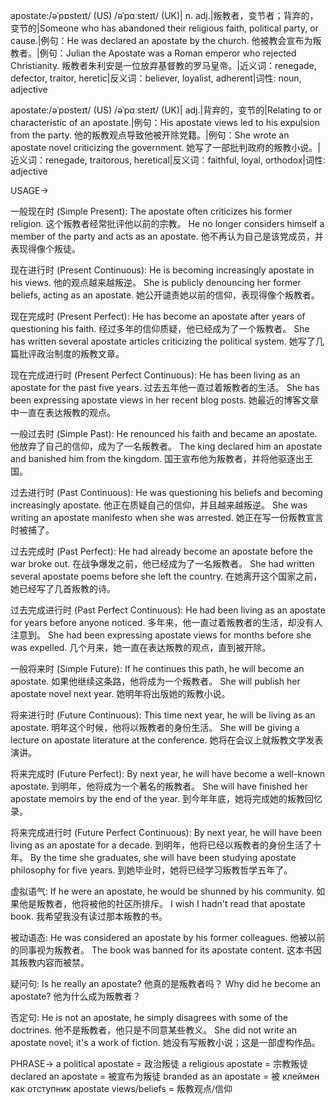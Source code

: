 apostate:/əˈpɒsteɪt/ (US) /əˈpɑːsteɪt/ (UK)| n. adj.|叛教者，变节者；背弃的，变节的|Someone who has abandoned their religious faith, political party, or cause.|例句：He was declared an apostate by the church. 他被教会宣布为叛教者。|例句：Julian the Apostate was a Roman emperor who rejected Christianity.  叛教者朱利安是一位放弃基督教的罗马皇帝。|近义词：renegade, defector, traitor, heretic|反义词：believer, loyalist, adherent|词性: noun, adjective

apostate:/əˈpɒsteɪt/ (US) /əˈpɑːsteɪt/ (UK)| adj.|背弃的，变节的|Relating to or characteristic of an apostate.|例句：His apostate views led to his expulsion from the party. 他的叛教观点导致他被开除党籍。|例句：She wrote an apostate novel criticizing the government. 她写了一部批判政府的叛教小说。|近义词：renegade, traitorous, heretical|反义词：faithful, loyal, orthodox|词性: adjective


USAGE->

一般现在时 (Simple Present):
The apostate often criticizes his former religion.  这个叛教者经常批评他以前的宗教。
He no longer considers himself a member of the party and acts as an apostate. 他不再认为自己是该党成员，并表现得像个叛徒。

现在进行时 (Present Continuous):
He is becoming increasingly apostate in his views. 他的观点越来越叛逆。
She is publicly denouncing her former beliefs, acting as an apostate. 她公开谴责她以前的信仰，表现得像个叛教者。

现在完成时 (Present Perfect):
He has become an apostate after years of questioning his faith. 经过多年的信仰质疑，他已经成为了一个叛教者。
She has written several apostate articles criticizing the political system. 她写了几篇批评政治制度的叛教文章。

现在完成进行时 (Present Perfect Continuous):
He has been living as an apostate for the past five years.  过去五年他一直过着叛教者的生活。
She has been expressing apostate views in her recent blog posts.  她最近的博客文章中一直在表达叛教的观点。

一般过去时 (Simple Past):
He renounced his faith and became an apostate. 他放弃了自己的信仰，成为了一名叛教者。
The king declared him an apostate and banished him from the kingdom. 国王宣布他为叛教者，并将他驱逐出王国。

过去进行时 (Past Continuous):
He was questioning his beliefs and becoming increasingly apostate. 他正在质疑自己的信仰，并且越来越叛逆。
She was writing an apostate manifesto when she was arrested. 她正在写一份叛教宣言时被捕了。

过去完成时 (Past Perfect):
He had already become an apostate before the war broke out. 在战争爆发之前，他已经成为了一名叛教者。
She had written several apostate poems before she left the country. 在她离开这个国家之前，她已经写了几首叛教的诗。


过去完成进行时 (Past Perfect Continuous):
He had been living as an apostate for years before anyone noticed. 多年来，他一直过着叛教者的生活，却没有人注意到。
She had been expressing apostate views for months before she was expelled.  几个月来，她一直在表达叛教的观点，直到被开除。


一般将来时 (Simple Future):
If he continues this path, he will become an apostate. 如果他继续这条路，他将成为一个叛教者。
She will publish her apostate novel next year. 她明年将出版她的叛教小说。

将来进行时 (Future Continuous):
This time next year, he will be living as an apostate. 明年这个时候，他将以叛教者的身份生活。
She will be giving a lecture on apostate literature at the conference. 她将在会议上就叛教文学发表演讲。


将来完成时 (Future Perfect):
By next year, he will have become a well-known apostate. 到明年，他将成为一个著名的叛教者。
She will have finished her apostate memoirs by the end of the year. 到今年年底，她将完成她的叛教回忆录。


将来完成进行时 (Future Perfect Continuous):
By next year, he will have been living as an apostate for a decade.  到明年，他将已经以叛教者的身份生活了十年。
By the time she graduates, she will have been studying apostate philosophy for five years. 到她毕业时，她将已经学习叛教哲学五年了。

虚拟语气:
If he were an apostate, he would be shunned by his community. 如果他是叛教者，他将被他的社区所排斥。
I wish I hadn't read that apostate book. 我希望我没有读过那本叛教的书。

被动语态:
He was considered an apostate by his former colleagues. 他被以前的同事视为叛教者。
The book was banned for its apostate content. 这本书因其叛教内容而被禁。

疑问句:
Is he really an apostate? 他真的是叛教者吗？
Why did he become an apostate? 他为什么成为叛教者？

否定句:
He is not an apostate, he simply disagrees with some of the doctrines. 他不是叛教者，他只是不同意某些教义。
She did not write an apostate novel; it's a work of fiction. 她没有写叛教小说；这是一部虚构作品。


PHRASE->
a political apostate = 政治叛徒
a religious apostate = 宗教叛徒
declared an apostate = 被宣布为叛徒
branded as an apostate = 被 клеймен как отступник
apostate views/beliefs = 叛教观点/信仰
